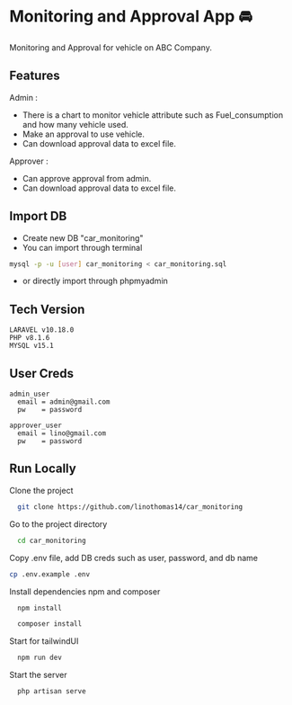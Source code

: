 # Monitoring and Approval App 🚘
Monitoring and Approval for vehicle on ABC Company.

## Features
Admin : 
- There is a chart to monitor vehicle attribute such as Fuel_consumption and how many vehicle used.
- Make an approval to use vehicle.
- Can download approval data to excel file.

Approver : 
- Can approve approval from admin.
- Can download approval data to excel file.

## Import DB
- Create new DB "car_monitoring"
- You can import through terminal 
```bash
mysql -p -u [user] car_monitoring < car_monitoring.sql
```
- or directly import through phpmyadmin

## Tech Version
```
LARAVEL v10.18.0
PHP v8.1.6
MYSQL v15.1
```

## User Creds
```
admin_user
  email = admin@gmail.com
  pw    = password

approver_user
  email = lino@gmail.com
  pw    = password
```

## Run Locally

Clone the project

```bash
  git clone https://github.com/linothomas14/car_monitoring
```

Go to the project directory

```bash
  cd car_monitoring
```
Copy .env file, add DB creds such as user, password, and db name
```bash 
cp .env.example .env
```

Install dependencies npm and composer

```bash
  npm install
```
```bash
  composer install
```

Start for tailwindUI

```bash
  npm run dev
```

Start the server

```bash
  php artisan serve
```
